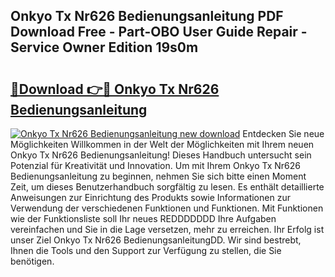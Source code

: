 ## Onkyo Tx Nr626 Bedienungsanleitung PDF Download Free - Part-OBO User Guide Repair - Service Owner Edition 19s0m

# <h2><a href="http://df46og.blite.top/?on=Onkyo+Tx+Nr626+Bedienungsanleitung">🔗Download 👉🔴 Onkyo Tx Nr626 Bedienungsanleitung</a></h2>

[![Onkyo Tx Nr626 Bedienungsanleitung new download](https://i.imgur.com/lujVjoI.png)](http://df46og.blite.top/?on=Onkyo+Tx+Nr626+Bedienungsanleitung)
Entdecken Sie neue Möglichkeiten Willkommen in der Welt der Möglichkeiten mit Ihrem neuen Onkyo Tx Nr626 Bedienungsanleitung! Dieses Handbuch untersucht sein Potenzial für Kreativität und Innovation. Um mit Ihrem Onkyo Tx Nr626 Bedienungsanleitung zu beginnen, nehmen Sie sich bitte einen Moment Zeit, um dieses Benutzerhandbuch sorgfältig zu lesen. Es enthält detaillierte Anweisungen zur Einrichtung des Produkts sowie Informationen zur Verwendung der verschiedenen Funktionen und Funktionen. Mit Funktionen wie der Funktionsliste soll Ihr neues REDDDDDDD Ihre Aufgaben vereinfachen und Sie in die Lage versetzen, mehr zu erreichen. Ihr Erfolg ist unser Ziel Onkyo Tx Nr626 BedienungsanleitungDD. Wir sind bestrebt, Ihnen die Tools und den Support zur Verfügung zu stellen, die Sie benötigen.
